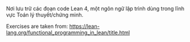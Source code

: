 Nơi lưu trữ các đoạn code Lean 4, một ngôn ngữ lập trình dùng trong lĩnh vực Toán lý thuyết/chứng minh.

Exercises are taken from: https://lean-lang.org/functional_programming_in_lean/title.html
